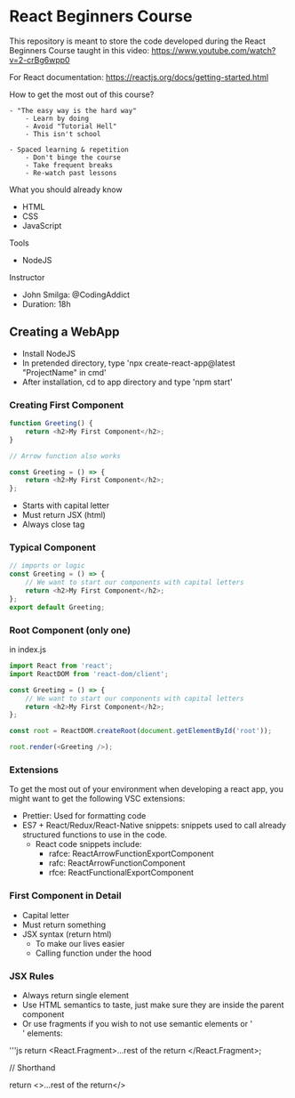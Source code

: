# React Beginners Course

This repository is meant to store the code developed during the React Beginners Course taught in this video: https://www.youtube.com/watch?v=2-crBg6wpp0

For React documentation: https://reactjs.org/docs/getting-started.html

How to get the most out of this course? 

    - "The easy way is the hard way" 
        - Learn by doing 
        - Avoid "Tutorial Hell"
        - This isn't school

    - Spaced learning & repetition
        - Don't binge the course
        - Take frequent breaks
        - Re-watch past lessons

What you should already know

- HTML
- CSS
- JavaScript

Tools
- NodeJS

Instructor

- John Smilga: @CodingAddict
- Duration: 18h


## Creating a WebApp
- Install NodeJS
- In pretended directory, type 'npx create-react-app@latest "ProjectName" in cmd'
- After installation, cd to app directory and type 'npm start'

### Creating First Component
```js
function Greeting() {
    return <h2>My First Component</h2>;
}

// Arrow function also works

const Greeting = () => {
    return <h2>My First Component</h2>;
};
```

- Starts with capital letter
- Must return JSX (html)
- Always close tag <Greeting/>

### Typical Component
```js
// imports or logic
const Greeting = () => {
    // We want to start our components with capital letters
    return <h2>My First Component</h2>;
};
export default Greeting;
```
### Root Component (only one)

in index.js
```js
import React from 'react';
import ReactDOM from 'react-dom/client';

const Greeting = () => {
    // We want to start our components with capital letters
    return <h2>My First Component</h2>;
};

const root = ReactDOM.createRoot(document.getElementById('root'));

root.render(<Greeting />);
```

### Extensions

To get the most out of your environment when developing a react app, you might want to get the following VSC extensions:

 - Prettier: Used for formatting code
 - ES7 + React/Redux/React-Native snippets: snippets used to call already structured functions to use in the code.
    - React code snippets include:
        - rafce: ReactArrowFunctionExportComponent
        - rafc: ReactArrowFunctionComponent
        - rfce: ReactFunctionalExportComponent

### First Component in Detail

- Capital letter
- Must return something
- JSX syntax (return html)
    - To make our lives easier
    - Calling function under the hood

### JSX Rules

- Always return single element
- Use HTML semantics to taste, just make sure they are inside the parent component
- Or use fragments if you wish to not use semantic elements or '<div>' elements:

'''js
return <React.Fragment>...rest of the return </React.Fragment>;

// Shorthand

return <>...rest of the return</>